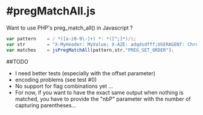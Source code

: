 #pregMatchAll.js
===============

Want to use PHP's preg_match_all() in Javascript ?

```javascript
var pattern    = / *([a-z0-9\-]+) *: *([^;]*)/i;
var str        = "X-MyHeader: MyValue; X-AZE: adqdsdfff;USERAGENT: Chrome123123 é'";
var matches    = jsPregMatchAll(pattern,str,"PREG_SET_ORDER");
```
    

##TODO
  * I need better tests (especially with the offset parameter)
  * encoding problems (see test #0)
  * No support for flag combinations yet ...
  * For now, if you want to have the exact same output when nothing is matched, you have to provide the "nbP" parameter with the number of capturing parentheses...
